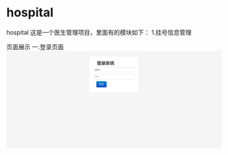# hospital
hospital
这是一个医生管理项目，里面有的模块如下：
      1.挂号信息管理



页面展示
一.登录页面
 ![image](https://github.com/yulinlin-lin/hospital/blob/main/2.PNG)
